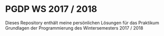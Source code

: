 # PGDP WS 2017 / 2018
Dieses Repository enthält meine persönlichen Lösungen für das Praktikum Grundlagen der Programmierung des Wintersemesters 2017 / 2018
